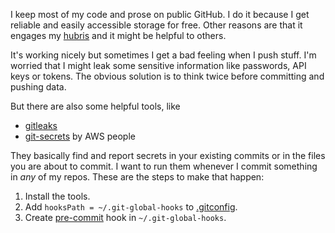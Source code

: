 I keep most of my code and prose on public GitHub. I do it because I get reliable and easily accessible storage for free. Other reasons are that it engages my [hubris](https://thethreevirtues.com/) and it might be helpful to others.

It's working nicely but sometimes I get a bad feeling when I push stuff. I'm worried that I might leak some sensitive information like passwords, API keys or tokens. The obvious solution is to think twice before committing and pushing data.

But there are also some helpful tools, like 

* [gitleaks](https://github.com/zricethezav/gitleaks)
* [git-secrets](https://github.com/awslabs/git-secrets) by AWS people

They basically find and report secrets in your existing commits or in the files you are about to commit. I want to run them whenever I commit something in *any* of my repos. These are the steps to make that happen:

1. Install the tools.
2. Add `hooksPath = ~/.git-global-hooks` to [.gitconfig](https://github.com/jreisinger/HOME/blob/main/.gitconfig).
3. Create [pre-commit](https://github.com/jreisinger/HOME/blob/main/.git-global-hooks/pre-commit) hook in `~/.git-global-hooks`.